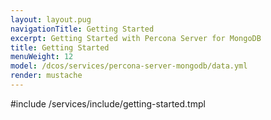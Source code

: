 ```yaml
---
layout: layout.pug
navigationTitle: Getting Started
excerpt: Getting Started with Percona Server for MongoDB
title: Getting Started
menuWeight: 12
model: /dcos/services/percona-server-mongodb/data.yml
render: mustache
---
```


#include /services/include/getting-started.tmpl
